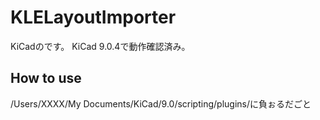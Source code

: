 # KLELayoutImporter
KiCadのです。
KiCad 9.0.4で動作確認済み。

## How to use
/Users/XXXX/My Documents/KiCad/9.0/scripting/plugins/に負ぉるだごと